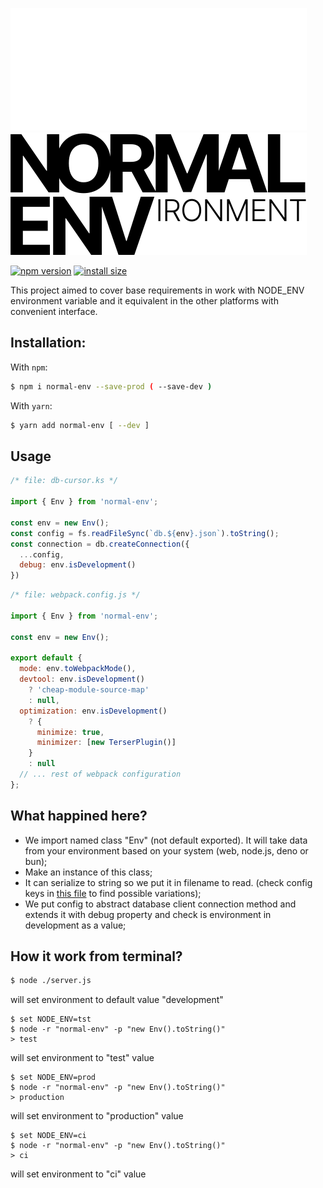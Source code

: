 ![Normal Env](./docs/images/w-logo.svg#gh-dark-mode-only)
![Normal Env](./docs/images/b-logo.svg#gh-light-mode-only)

[![npm version](https://badge.fury.io/js/normal-env.svg)](https://badge.fury.io/js/normal-env)
[![install size](https://packagephobia.com/badge?p=normal-env@0.1.5)](https://packagephobia.com/result?p=normal-env@0.1.5)

This project aimed to cover base requirements in work with NODE_ENV environment variable and it equivalent in the other platforms with convenient interface.

## Installation:

With `npm`:

```bash
$ npm i normal-env --save-prod ( --save-dev )
```

With `yarn`:

```bash
$ yarn add normal-env [ --dev ]
```

## Usage
```javascript
/* file: db-cursor.ks */

import { Env } from 'normal-env';

const env = new Env();
const config = fs.readFileSync(`db.${env}.json`).toString();
const connection = db.createConnection({
  ...config,
  debug: env.isDevelopment()
})
```

```javascript
/* file: webpack.config.js */

import { Env } from 'normal-env';

const env = new Env();

export default {
  mode: env.toWebpackMode(),
  devtool: env.isDevelopment()
    ? 'cheap-module-source-map'
    : null,
  optimization: env.isDevelopment()
    ? {
      minimize: true,
      minimizer: [new TerserPlugin()]
    }
    : null
  // ... rest of webpack configuration
};


```
## What happined here?

* We import named class "Env" (not default exported). It will take data from your environment based on your system (web, node.js, deno or bun);
* Make an instance of this class;
* It can serialize to string so we put it in filename to read. (check config keys in [this file](./src/constants.ts) to find possible variations);
* We put config to abstract database client connection method and extends it with debug property and check is environment in development as a value;

## How it work from terminal?
```bash
$ node ./server.js
```
will set environment to default value "development"

```
$ set NODE_ENV=tst
$ node -r "normal-env" -p "new Env().toString()"
> test
```
will set environment to "test" value

```
$ set NODE_ENV=prod
$ node -r "normal-env" -p "new Env().toString()"
> production
```
will set environment to "production" value

```
$ set NODE_ENV=ci
$ node -r "normal-env" -p "new Env().toString()"
> ci
```
will set environment to "ci" value
